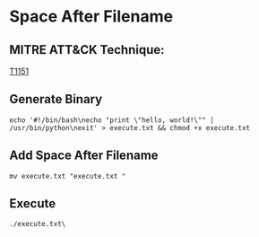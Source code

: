 # Space After Filename

## MITRE ATT&CK Technique:
[T1151](https://attack.mitre.org/wiki/Technique/T1151)

## Generate Binary
    echo '#!/bin/bash\necho "print \"hello, world!\"" | /usr/bin/python\nexit' > execute.txt && chmod +x execute.txt

## Add Space After Filename
    mv execute.txt "execute.txt "

## Execute
    ./execute.txt\
